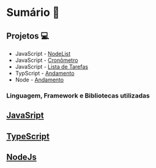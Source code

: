 # Sumário 👀
## Projetos 💻
* JavaScript - [NodeList]() 
* JavaScript - [Cronômetro]() 
* JavaScript - [Lista de Tarefas]() 
* TypScript - [Andamento]() 
* Node - [Andamento]() 

### Linguagem, Framework e Bibliotecas utilizadas
## [JavaSript ](./JavaScript/README.md)
## [TypeScript](./TypeScript/READM.md)
## [NodeJs](./TypeScript/READM.md)
